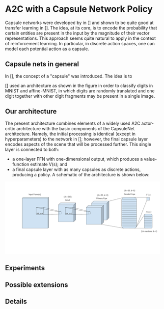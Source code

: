 # A2C with a Capsule Network Policy

Capsule networks were developed by in [] and shown to be quite good at transfer learning in []. The idea, at its core, is to encode the probability that certain entities are present in the input by the magnitude of their vector representations. This approach seems quite natural to apply in the context of reinforcement learning. In particular, in discrete action spaces, one can model each potential action as a capsule.

## Capsule nets in general

In [], the concept of a "capsule" was introduced. The idea is to 

[] used an architecture as shown in the figure in order to classify digits in MNIST and affine-MNIST, in which digits are randomly translated and one digit together with other digit fragments may be present in a single image.

## Our architecture

The present architecture combines elements of a widely used A2C actor-critic architecture with the basic components of the CapsuleNet architecture. Namely, the initial processing is identical (except in hyperparameters) to the network in []; however, the final capsule layer encodes aspects of the scene that will be processed further. This single layer is connected to both:
- a one-layer FFN with one-dimensional output, which produces a value-function estimate V(s); and
- a final capsule layer with as many capsules as discrete actions, producing a policy. 
A schematic of the architecture is shown below:

<img src="https://github.com/AI-RG/baselines/blob/master/baselines/a2c2/capsule-policy.png" alt="caps-policy" width="800px"/>


## Experiments

## Possible extensions

## Details
